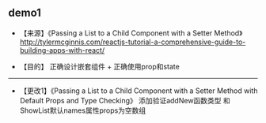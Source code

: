 

## demo1

* 【来源】《Passing a List to a Child Component with a Setter Method》
    http://tylermcginnis.com/reactjs-tutorial-a-comprehensive-guide-to-building-apps-with-react/

* 【目的】 正确设计嵌套组件 + 正确使用prop和state

* **

* 【更改1】《Passing a List to a Child Component with a Setter Method with Default Props and Type Checking》
    添加验证addNew函数类型 和 ShowList默认names属性props为空数组

